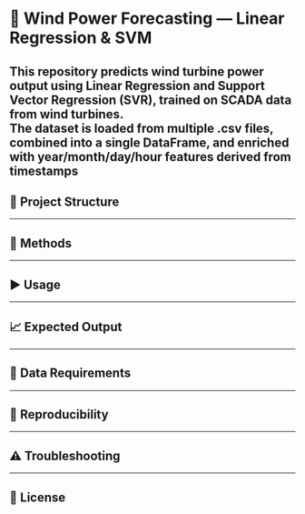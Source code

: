 # 💨 Wind Power Forecasting — Linear Regression & SVM
This repository predicts wind turbine power output using Linear Regression and Support Vector Regression (SVR), trained on SCADA data from wind turbines.  
The dataset is loaded from multiple .csv files, combined into a single DataFrame, and enriched with year/month/day/hour features derived from timestamps
---
## 📂 Project Structure

---
## 🧠 Methods

---
## ▶️ Usage

---
## 📈 Expected Output

---
## 📝 Data Requirements

---
## 🔁 Reproducibility

---
## ⚠️ Troubleshooting

---
## 📜 License
